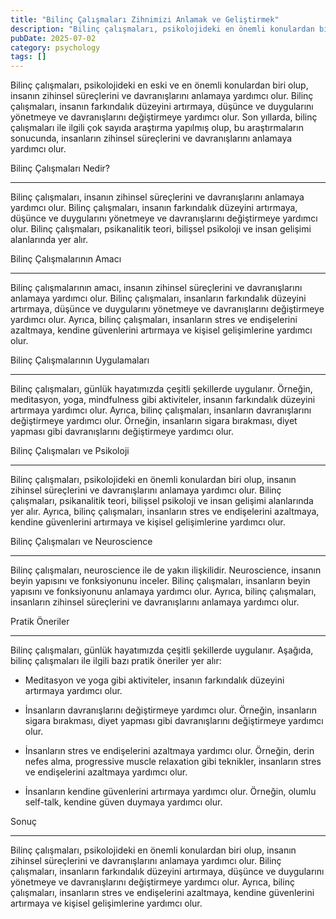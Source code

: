 ```yaml
---
title: "Bilinç Çalışmaları Zihnimizi Anlamak ve Geliştirmek"
description: "Bilinç çalışmaları, psikolojideki en önemli konulardan biri olup, insanın zihinsel süreçlerini ve davranışlarını anlamaya yardımcı olur. Bu makalede, bilinç ..."
pubDate: 2025-07-02
category: psychology
tags: []
---
```


Bilinç çalışmaları, psikolojideki en eski ve en önemli konulardan biri olup, insanın zihinsel süreçlerini ve davranışlarını anlamaya yardımcı olur. Bilinç çalışmaları, insanın farkındalık düzeyini artırmaya, düşünce ve duygularını yönetmeye ve davranışlarını değiştirmeye yardımcı olur. Son yıllarda, bilinç çalışmaları ile ilgili çok sayıda araştırma yapılmış olup, bu araştırmaların sonucunda, insanların zihinsel süreçlerini ve davranışlarını anlamaya yardımcı olur.

Bilinç Çalışmaları Nedir?

-------------------------

Bilinç çalışmaları, insanın zihinsel süreçlerini ve davranışlarını anlamaya yardımcı olur. Bilinç çalışmaları, insanın farkındalık düzeyini artırmaya, düşünce ve duygularını yönetmeye ve davranışlarını değiştirmeye yardımcı olur. Bilinç çalışmaları, psikanalitik teori, bilişsel psikoloji ve insan gelişimi alanlarında yer alır.

Bilinç Çalışmalarının Amacı

---------------------------

Bilinç çalışmalarının amacı, insanın zihinsel süreçlerini ve davranışlarını anlamaya yardımcı olur. Bilinç çalışmaları, insanların farkındalık düzeyini artırmaya, düşünce ve duygularını yönetmeye ve davranışlarını değiştirmeye yardımcı olur. Ayrıca, bilinç çalışmaları, insanların stres ve endişelerini azaltmaya, kendine güvenlerini artırmaya ve kişisel gelişimlerine yardımcı olur.

Bilinç Çalışmalarının Uygulamaları

-----------------------------------

Bilinç çalışmaları, günlük hayatımızda çeşitli şekillerde uygulanır. Örneğin, meditasyon, yoga, mindfulness gibi aktiviteler, insanın farkındalık düzeyini artırmaya yardımcı olur. Ayrıca, bilinç çalışmaları, insanların davranışlarını değiştirmeye yardımcı olur. Örneğin, insanların sigara bırakması, diyet yapması gibi davranışlarını değiştirmeye yardımcı olur.

Bilinç Çalışmaları ve Psikoloji

---------------------------------

Bilinç çalışmaları, psikolojideki en önemli konulardan biri olup, insanın zihinsel süreçlerini ve davranışlarını anlamaya yardımcı olur. Bilinç çalışmaları, psikanalitik teori, bilişsel psikoloji ve insan gelişimi alanlarında yer alır. Ayrıca, bilinç çalışmaları, insanların stres ve endişelerini azaltmaya, kendine güvenlerini artırmaya ve kişisel gelişimlerine yardımcı olur.

Bilinç Çalışmaları ve Neuroscience

----------------------------------

Bilinç çalışmaları, neuroscience ile de yakın ilişkilidir. Neuroscience, insanın beyin yapısını ve fonksiyonunu inceler. Bilinç çalışmaları, insanların beyin yapısını ve fonksiyonunu anlamaya yardımcı olur. Ayrıca, bilinç çalışmaları, insanların zihinsel süreçlerini ve davranışlarını anlamaya yardımcı olur.

Pratik Öneriler

----------------

Bilinç çalışmaları, günlük hayatımızda çeşitli şekillerde uygulanır. Aşağıda, bilinç çalışmaları ile ilgili bazı pratik öneriler yer alır:

* Meditasyon ve yoga gibi aktiviteler, insanın farkındalık düzeyini artırmaya yardımcı olur.

* İnsanların davranışlarını değiştirmeye yardımcı olur. Örneğin, insanların sigara bırakması, diyet yapması gibi davranışlarını değiştirmeye yardımcı olur.

* İnsanların stres ve endişelerini azaltmaya yardımcı olur. Örneğin, derin nefes alma, progressive muscle relaxation gibi teknikler, insanların stres ve endişelerini azaltmaya yardımcı olur.

* İnsanların kendine güvenlerini artırmaya yardımcı olur. Örneğin, olumlu self-talk, kendine güven duymaya yardımcı olur.

Sonuç

----------

Bilinç çalışmaları, psikolojideki en önemli konulardan biri olup, insanın zihinsel süreçlerini ve davranışlarını anlamaya yardımcı olur. Bilinç çalışmaları, insanların farkındalık düzeyini artırmaya, düşünce ve duygularını yönetmeye ve davranışlarını değiştirmeye yardımcı olur. Ayrıca, bilinç çalışmaları, insanların stres ve endişelerini azaltmaya, kendine güvenlerini artırmaya ve kişisel gelişimlerine yardımcı olur.
